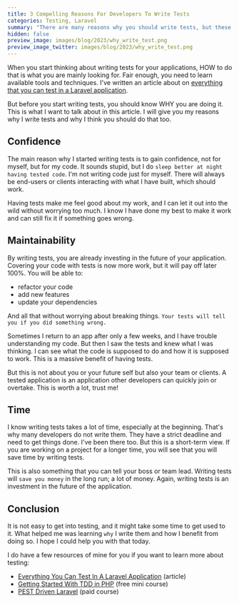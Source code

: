 ```yaml
---
title: 3 Compelling Reasons For Developers To Write Tests
categories: Testing, Laravel
summary: "There are many reasons why you should write tests, but these three are the most important ones for me today."
hidden: false
preview_image: images/blog/2023/why_write_test.png
preview_image_twitter: images/blog/2023/why_write_test.png
---
```


When you start thinking about writing tests for your applications, HOW to do that is what you are mainly looking for. Fair enough, you need to learn available tools and techniques. I've written an article about on [everything that you can test in a Laravel application](https://christoph-rumpel.com/2023/3/everything-you-can-test-in-your-laravel-application).

But before you start writing tests, you should know WHY you are doing it. This is what I want to talk about in this article. I will give you my reasons why I write tests and why I think you should do that too.

## Confidence

The main reason why I started writing tests is to gain confidence, not for myself, but for my code. It sounds stupid, but I do `sleep better at night having tested code`. I'm not writing code just for myself. There will always be end-users or clients interacting with what I have built, which should work.

Having tests make me feel good about my work, and I can let it out into the wild without worrying too much. I know I have done my best to make it work and can still fix it if something goes wrong.

## Maintainability

By writing tests, you are already investing in the future of your application. Covering your code with tests is now more work, but it will pay off later 100%. You will be able to:

* refactor your code
* add new features
* update your dependencies

And all that without worrying about breaking things. `Your tests will tell you if you did something wrong.`

Sometimes I return to an app after only a few weeks, and I have trouble understanding my code. But then I saw the tests and knew what I was thinking. I can see what the code is supposed to do and how it is supposed to work. This is a massive benefit of having tests.

But this is not about you or your future self but also your team or clients. A tested application is an application other developers can quickly join or overtake. This is worth a lot, trust me!

## Time

I know writing tests takes a lot of time, especially at the beginning. That's why many developers do not write them. They have a strict deadline and need to get things done. I've been there too. But this is a short-term view. If you are working on a project for a longer time, you will see that you will save time by writing tests.

This is also something that you can tell your boss or team lead. Writing tests will `save you money` in the long run; a lot of money. Again, writing tests is an investment in the future of the application.

## Conclusion

It is not easy to get into testing, and it might take some time to get used to it. What helped me was learning `why` I write them and how I benefit from doing so. I hope I could help you with that today.

I do have a few resources of mine for you if you want to learn more about testing:

* [Everything You Can Test In A Laravel Application](https://christoph-rumpel.com/2023/3/everything-you-can-test-in-your-laravel-application) (article)
* [Getting Started With TDD in PHP](https://learn.christoph-rumpel.com/products/getting-started-with-tdd-in-php) (free mini course)
* [PEST Driven Laravel](https://learn.christoph-rumpel.com/products/pest-driven-laravel) (paid course)
